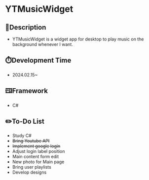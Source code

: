 # YTMusicWidget

## 📘Description
- YTMusicWidget is a widget app for desktop to play music on the background whenever I want.

## ⏱️Development Time
- 2024.02.15~

## 🖽Framework
- C#

## ✏️To-Do List
- Study C#
- ~~Bring Youtube API~~
- ~~Implement google login~~
- Adjust login label position
- Main content form edit
- New photo for Main page
- Bring user playlists
- Develop designs
